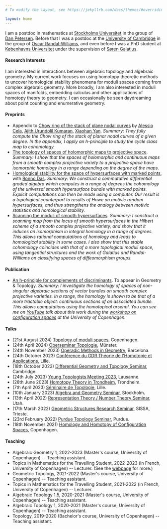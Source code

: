 ```yaml
---
# To modify the layout, see https://jekyllrb.com/docs/themes/#overriding-theme-defaults

layout: home
---
```


I am a postdoc in mathematics at [Stockholms Universitet](https://www.su.se/department-of-mathematics/) in the group of [Dan Petersen](https://sites.google.com/site/danpetersenmath/). Before that I was a postdoc at the [University of Cambridge](https://www.dpmms.cam.ac.uk/) in the group of [Oscar Randal-Williams](https://www.dpmms.cam.ac.uk/~or257/), and even before I was a PhD student at [Københavns Universitet](https://geotop.math.ku.dk/) under the supervision of [Søren Galatius](https://sorengalatius.com/).

#### **Research Interests**
I am interested in interactions between algebraic topology and algebraic geometry. My current work focuses on using homotopy theoretic methods to uncover homological stability phenomena for moduli spaces coming from complex algebraic geometry. More broadly, I am also interested in moduli spaces of manifolds, embedding calculus and other applications of homotopy theory to geometry. I can occasionally be seen daydreaming about point counting and enumerative geometry.
 

#### **Preprints**

* Appendix to [Chow ring of the stack of plane nodal curves](https://arxiv.org/abs/2405.11943) by [Alessio Cela](https://people.math.ethz.ch/~alcela/), [Ajith Urundolil Kumaran](https://sites.google.com/view/ajithukumaran/home), [Xiaohan Yan](https://math.berkeley.edu/~xiaohan/). *Summary: They fully compute the Chow ring of the stack of planar nodal curves of a given degree. In the appendix, I apply an h-principle to study the cycle class map to cohomology.*
* [The topology of spaces of holomorphic maps to projective space](https://arxiv.org/abs/2402.05500). *Summary: I show that the spaces of holomorphic and continuous maps from a smooth complex projective variety to a projective space have isomorphic homology in a range depending on the degree of the maps.*
* [Homological stability for the space of hypersurfaces with marked points](https://arxiv.org/abs/2312.03355), with [Ronno Das](https://ronnod.as/). *Summary: We construct a commutative differential graded algebra which computes in a range of degrees the cohomology of the universal smooth hypersurface bundle with marked points. Explicit computations can then be made using a computer. Our result is a topological counterpart to results of Howe on motivic random hypersurfaces, and thus strengthens the analogy between motivic statistics and homological stability.*
* [Scanning the moduli of smooth hypersurfaces](https://arxiv.org/abs/2311.07560). *Summary: I construct a scanning map from the locus of smooth hypersurfaces in the Hilbert scheme of a smooth complex projective variety, and show that it induces an isomorphism in integral homology in a range of degrees. This allows rational computations of homology and leads to homological stability in some cases. I also show that this stable cohomology coincides with that of a more topological moduli space, using tangential structures and the work of Galatius and Randal-Williams on classifying spaces of diffeomorphism groups.*


#### **Publication**

* [An h-principle for complements of discriminants](https://arxiv.org/abs/2112.00326). To appear in Geometry & Topology. *Summary: I investigate the homology of spaces of non-singular algebraic sections of vector bundles on smooth complex projective varieties. In a range, the homology is shown to be that of a more tractable object: continuous sections of an associated bundle. This allows computations using the homotopical arsenal. You can see me on [YouTube](https://www.youtube.com/watch?v=y-IGGlVkj0k) talk about this work during the [workshop on configuration spaces](https://www.math.ku.dk/english/calendar/events/hhcs/) at the University of Copenhagen.*


#### **Talks**

* (21st August 2024) [Topology of moduli spaces](https://www.math.ku.dk/english/calendar/events/topology-of-moduli-spaces/), Copenhagen.
* (24th April 2024) [Oberseminar Topologie](https://www.uni-muenster.de/Topologie/en/researchseminars/ostoposs24.html), Münster.
* (24th November 2023) [Operadic Methods in Geometry](https://geoffroy.horel.org/OMG.html), Barcelona.
* (24th October 2023) [Conférence du GDR Théorie de l'Homotopie et Applications](https://indico.math.cnrs.fr/event/9770/page/702-programme-scientifique), Lille.
* (18th October 2023) [Differential Geometry and Topology Seminar](http://talks.cam.ac.uk/talk/index/207082), Cambridge.
* (24th July 2023) [Young Topologists Meeting 2023](https://ytm2023.epfl.ch/), Lausanne.
* (28th June 2023) [Homotopy Theory in Trondheim](https://folk.ntnu.no/runegha/htpyintrd.html), Trondheim.
* (7th April 2023) [Séminaire de Topologie](https://math.univ-lille.fr/detail-event/tba-alexis-aumonier), Lille.
* (10th January 2023) [Algebra and Geometry Seminar](https://www.math-stockholm.se/en/kalender/alexis-aumonier-moduli-of-embedded-hypersurfaces-1.1217940?date=2023-01-10&orgdate=2023-01-08&length=1&orglength=0), Stockholm.
* (13th April 2022) [Representation Theory / Number Theory Seminar](https://www.math.utah.edu/~bakic/seminar.html), Utah.
* (17th March 2022) [Geometric Structures Research Seminar](https://sites.google.com/view/geometric-structures/), SISSA, Trieste.
* (23rd February 2022) [Purdue Topology Seminar](https://sites.google.com/view/purduetopologyseminar/home), Purdue.
* (18th November 2021) [Homology and Homotopy of Configuration Spaces](https://www.math.ku.dk/english/calendar/events/hhcs/), Copenhagen.


#### **Teaching**

* Algebraic Geometry 1, 2022-2023 (Master's course, University of Copenhagen) -- Teaching assistant. 
* Topics in Mathematics for the Travelling Student, 2022-2023 (in French, University of Copenhagen) -- Lecturer. (See the [webpage](https://www.math.ku.dk/uddannelser/for-the-traveling-student/) for more.)
* Geometric Topology, 2021-2022 (Master's course, University of Copenhagen) -- Teaching assistant.
* Topics in Mathematics for the Travelling Student, 2021-2022 (in French, University of Copenhagen) -- Lecturer.
* Algebraic Topology 1.5, 2020-2021 (Master's course, University of Copenhagen) -- Teaching assistant.  
* Algebraic Topology 1, 2020-2021 (Master's course, University of Copenhagen) -- Teaching assistant.  
* Topology, 2019-2020 (Bachelor's course, University of Copenhagen) -- Teaching assistant.  
